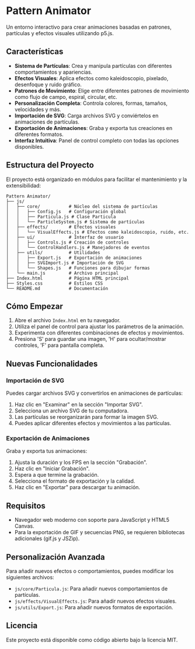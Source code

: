 # Pattern Animator

Un entorno interactivo para crear animaciones basadas en patrones, partículas y efectos visuales utilizando p5.js.

## Características

- **Sistema de Partículas**: Crea y manipula partículas con diferentes comportamientos y apariencias.
- **Efectos Visuales**: Aplica efectos como kaleidoscopio, pixelado, desenfoque y ruido gráfico.
- **Patrones de Movimiento**: Elige entre diferentes patrones de movimiento como flujo de campo, espiral, circular, etc.
- **Personalización Completa**: Controla colores, formas, tamaños, velocidades y más.
- **Importación de SVG**: Carga archivos SVG y conviértelos en animaciones de partículas.
- **Exportación de Animaciones**: Graba y exporta tus creaciones en diferentes formatos.
- **Interfaz Intuitiva**: Panel de control completo con todas las opciones disponibles.

## Estructura del Proyecto

El proyecto está organizado en módulos para facilitar el mantenimiento y la extensibilidad:

```
Pattern Animator/
├── js/
│   ├── core/           # Núcleo del sistema de partículas
│   │   ├── Config.js   # Configuración global
│   │   ├── Particula.js # Clase Particula
│   │   └── ParticleSystem.js # Sistema de partículas
│   ├── effects/        # Efectos visuales
│   │   └── VisualEffects.js # Efectos como kaleidoscopio, ruido, etc.
│   ├── ui/             # Interfaz de usuario
│   │   ├── Controls.js # Creación de controles
│   │   └── ControlHandlers.js # Manejadores de eventos
│   ├── utils/          # Utilidades
│   │   ├── Export.js   # Exportación de animaciones
│   │   ├── SVGImport.js # Importación de SVG
│   │   └── Shapes.js   # Funciones para dibujar formas
│   └── main.js         # Archivo principal
├── Index.html          # Página HTML principal
├── Styles.css          # Estilos CSS
└── README.md           # Documentación
```

## Cómo Empezar

1. Abre el archivo `Index.html` en tu navegador.
2. Utiliza el panel de control para ajustar los parámetros de la animación.
3. Experimenta con diferentes combinaciones de efectos y movimientos.
4. Presiona 'S' para guardar una imagen, 'H' para ocultar/mostrar controles, 'F' para pantalla completa.

## Nuevas Funcionalidades

### Importación de SVG

Puedes cargar archivos SVG y convertirlos en animaciones de partículas:

1. Haz clic en "Examinar" en la sección "Importar SVG".
2. Selecciona un archivo SVG de tu computadora.
3. Las partículas se reorganizarán para formar la imagen SVG.
4. Puedes aplicar diferentes efectos y movimientos a las partículas.

### Exportación de Animaciones

Graba y exporta tus animaciones:

1. Ajusta la duración y los FPS en la sección "Grabación".
2. Haz clic en "Iniciar Grabación".
3. Espera a que termine la grabación.
4. Selecciona el formato de exportación y la calidad.
5. Haz clic en "Exportar" para descargar tu animación.

## Requisitos

- Navegador web moderno con soporte para JavaScript y HTML5 Canvas.
- Para la exportación de GIF y secuencias PNG, se requieren bibliotecas adicionales (gif.js y JSZip).

## Personalización Avanzada

Para añadir nuevos efectos o comportamientos, puedes modificar los siguientes archivos:

- `js/core/Particula.js`: Para añadir nuevos comportamientos de partículas.
- `js/effects/VisualEffects.js`: Para añadir nuevos efectos visuales.
- `js/utils/Export.js`: Para añadir nuevos formatos de exportación.

## Licencia

Este proyecto está disponible como código abierto bajo la licencia MIT. 